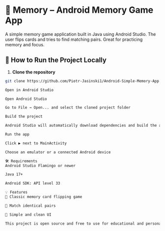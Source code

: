 # 🧠 Memory – Android Memory Game App

A simple memory game application built in Java using Android Studio. The user flips cards and tries to find matching pairs. Great for practicing memory and focus.

## 🚀 How to Run the Project Locally

1. **Clone the repository**

```bash
git clone https://github.com/Piotr-Jasinski1/Android-Simple-Memory-App.git

Open in Android Studio

Open Android Studio

Go to File → Open... and select the cloned project folder

Build the project

Android Studio will automatically download dependencies and build the app via Gradle

Run the app

Click ▶️ next to MainActivity

Choose an emulator or a connected Android device

🛠 Requirements
Android Studio Flamingo or newer

Java 17+ 

Android SDK: API level 33 

💡 Features
🎴 Classic memory card flipping game

🧠 Match identical pairs

🎨 Simple and clean UI

This project is open source and free to use for educational and personal purposes.

